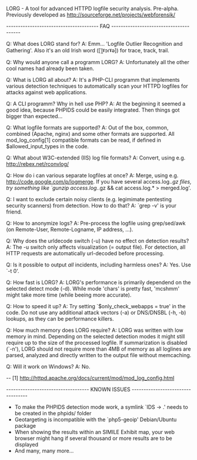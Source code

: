 LORG - A tool for advanced HTTPD logfile security analysis. Pre-alpha.
Previously developed as http://sourceforge.net/projects/webforensik/

--------------------------------------- FAQ ---------------------------------------

Q: What does LORG stand for?
A: Emm... 'Logfile Outlier Recognition and Gathering'. Also it's an old Irish word ([ˈl̪ˠɔɾˠə]) for trace, track, trail.

Q: Why would anyone call a programm LORG?
A: Unfortunately all the other cool names had already been taken.

Q: What is LORG all about?
A: It's a PHP-CLI programm that implements various detection techniques to automatically scan your HTTPD logfiles for attacks against web applications.

Q: A CLI programm? Why in hell use PHP?
A: At the beginning it seemed a good idea, because PHPIDS could be easily integrated. Then things got bigger than expected...

Q: What logfile formats are supported?
A: Out of the box, common, combined (Apache, nginx) and some other formats are supported. All mod_log_config[1] compatible formats can be read, if defined in $allowed_input_types in the code.

Q: What about W3C-extended (IIS) log file formats?
A: Convert, using e.g. http://rebex.net/rconvlog/

Q: How do i can various separate logfiles at once?
A: Merge, using e.g. http://code.google.com/p/logmerge. If you have several access.log.*.gz files, try something like `gunzip access.log.*.gz && cat access.log.* > merged.log'.

Q: I want to exclude certain noisy clients (e.g. legimimate pentesting security scanners) from detection. How to do that?
A: `grep -v' is your friend.

Q: How to anonymize logs?
A: Pre-process the logfile using grep/sed/awk (on Remote-User, Remote-Logname, IP address, ...).

Q: Why does the urldecode switch (-u) have no effect on detection results?
A: The -u switch only affects visualization (= output file). For detection, all HTTP requests are automatically url-decoded before processing.

Q: Is it possible to output *all* incidents, including harmless ones?
A: Yes. Use `-t 0'.

Q: How fast is LORG?
A: LORG's performance is primarily dependend on the selected detect mode (-d). While mode 'chars' is pretty fast, 'mcshmm' might take more time (while beeing more accurate).

Q: How to speed it up?
A: Try setting `$only_check_webapps = true' in the code. Do not use any additional attack vectors (-a) or DNS/DNSBL (-h, -b) lookups, as they can be performance killers.

Q: How much memory does LORG require?
A: LORG was written with low memory in mind. Depending on the selected detection modes it might still require up to the size of the processed logfile. If summarization is disabled (`-n'), LORG should not require more than 4MB of memory as all loglines are parsed, analyzed and directly written to the output file without memcaching.

Q: Will it work on Windows?
A: No.

--
[1] http://httpd.apache.org/docs/current/mod/mod_log_config.html


----------------------------------- KNOWN ISSUES ----------------------------------

* To make the PHPIDS detection mode work, a symlink `IDS -> .' needs to be created in the phpids/ folder
* Geotargeting is incompatible with the `php5-geoip' Debian/Ubuntu package
* When showing the results within an SIMILE Exhibit map, your web browser might hang if several thousand or more results are to be displayed
* And many, many more...
